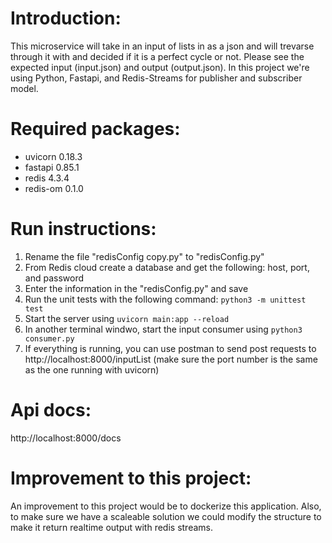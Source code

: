# Introduction:
This microservice will take in an input of lists in as a json and will trevarse through it with and decided if it is a perfect cycle or not. Please see the expected input (input.json) and output (output.json). In this project we're using Python, Fastapi, and Redis-Streams for publisher and subscriber model.

# Required packages:
- uvicorn 0.18.3
- fastapi 0.85.1
- redis 4.3.4
- redis-om 0.1.0

# Run instructions:
1. Rename the file "redisConfig copy.py" to "redisConfig.py"
2. From Redis cloud create a database and get the following: host, port, and password
3. Enter the information in the "redisConfig.py" and save
4. Run the unit tests with the following command: `python3 -m unittest test`
5. Start the server using `uvicorn main:app --reload`
6. In another terminal windwo, start the input consumer using `python3 consumer.py`
7. If everything is running, you can use postman to send post requests to http://localhost:8000/inputList (make sure the port number is the same as the one running with uvicorn)


# Api docs:
http://localhost:8000/docs

# Improvement to this project:
An improvement to this project would be to dockerize this application. Also, to make sure we have a scaleable solution we could modify the structure to make it return realtime output with redis streams. 
